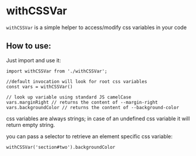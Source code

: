 withCSSVar
===

`withCSSVar` is a simple helper to access/modify css variables in your code

How to use:
---
Just import and use it:

```
import withCSSVar from './withCSSVar';

//default invocation will look for root css variables
const vars = withCSSVar()

// look up variable using standard JS camelCase 
vars.marginRight // returns the content of --margin-right
vars.backgroundColor // returns the content of --background-color

```
css variables are always strings; in case of an undefined css variable it will return empty string.

you can pass a selector to retrieve an element specific css variable:

```
withCSSVar('section#two').backgroundColor
```

